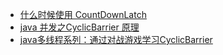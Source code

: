 - [什么时候使用 CountDownLatch](https://mp.weixin.qq.com/s/vaReh48X49UqzzqBMEH3JQ)
- [java 并发之CyclicBarrier 原理](https://mp.weixin.qq.com/s/vM28XAomx2femgDKsZqkxw)
- [java多线程系列：通过对战游戏学习CyclicBarrier](https://mp.weixin.qq.com/s/gYdU0XSgxKbAv0zKTmn7EQ)
